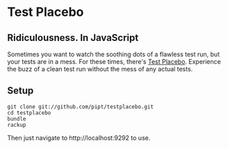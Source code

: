 # Test Placebo

## Ridiculousness. In JavaScript

Sometimes you want to watch the soothing dots of a flawless test run, but your tests are in a mess.
For these times, there's [Test Placebo](http://testplacebo.pipt.me). Experience the buzz of a clean test run without the mess of any actual tests.

## Setup

    git clone git://github.com/pipt/testplacebo.git
    cd testplacebo
    bundle
    rackup

Then just navigate to http://localhost:9292 to use.
